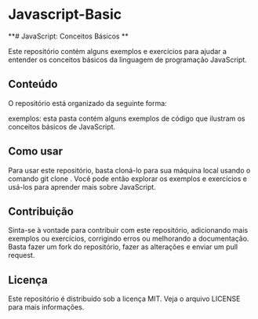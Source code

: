 # Javascript-Basic
**# JavaScript: Conceitos Básicos **

Este repositório contém alguns exemplos e exercícios para ajudar a entender os conceitos básicos da linguagem de programação JavaScript.

## Conteúdo
O repositório está organizado da seguinte forma:

exemplos: esta pasta contém alguns exemplos de código que ilustram os conceitos básicos de JavaScript.

## Como usar

Para usar este repositório, basta cloná-lo para sua máquina local usando o comando git clone <url-do-repositorio>. Você pode então explorar os exemplos e exercícios e usá-los para aprender mais sobre JavaScript.

## Contribuição

Sinta-se à vontade para contribuir com este repositório, adicionando mais exemplos ou exercícios, corrigindo erros ou melhorando a documentação. Basta fazer um fork do repositório, fazer as alterações e enviar um pull request.

## Licença

Este repositório é distribuído sob a licença MIT. Veja o arquivo LICENSE para mais informações.
